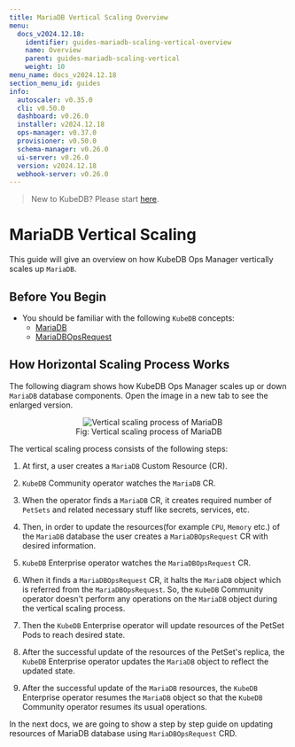 ```yaml
---
title: MariaDB Vertical Scaling Overview
menu:
  docs_v2024.12.18:
    identifier: guides-mariadb-scaling-vertical-overview
    name: Overview
    parent: guides-mariadb-scaling-vertical
    weight: 10
menu_name: docs_v2024.12.18
section_menu_id: guides
info:
  autoscaler: v0.35.0
  cli: v0.50.0
  dashboard: v0.26.0
  installer: v2024.12.18
  ops-manager: v0.37.0
  provisioner: v0.50.0
  schema-manager: v0.26.0
  ui-server: v0.26.0
  version: v2024.12.18
  webhook-server: v0.26.0
---
```


> New to KubeDB? Please start [here](/docs/v2024.12.18/README).

# MariaDB Vertical Scaling

This guide will give an overview on how KubeDB Ops Manager vertically scales up `MariaDB`.

## Before You Begin

- You should be familiar with the following `KubeDB` concepts:
  - [MariaDB](/docs/v2024.12.18/guides/mariadb/concepts/mariadb/)
  - [MariaDBOpsRequest](/docs/v2024.12.18/guides/mariadb/concepts/opsrequest/)

## How Horizontal Scaling Process Works

The following diagram shows how KubeDB Ops Manager scales up or down `MariaDB` database components. Open the image in a new tab to see the enlarged version.

<figure align="center">
  <img alt="Vertical scaling process of MariaDB" src="/docs/v2024.12.18/guides/mariadb/scaling/vertical-scaling/overview/images/vertical-scaling.jpg">
<figcaption align="center">Fig: Vertical scaling process of MariaDB</figcaption>
</figure>

The vertical scaling process consists of the following steps:

1. At first, a user creates a `MariaDB` Custom Resource (CR).

2. `KubeDB` Community operator watches the `MariaDB` CR.

3. When the operator finds a `MariaDB` CR, it creates required number of `PetSets` and related necessary stuff like secrets, services, etc.

4. Then, in order to update the resources(for example `CPU`, `Memory` etc.) of the `MariaDB` database the user creates a `MariaDBOpsRequest` CR with desired information.

5. `KubeDB` Enterprise operator watches the `MariaDBOpsRequest` CR.

6. When it finds a `MariaDBOpsRequest` CR, it halts the `MariaDB` object which is referred from the `MariaDBOpsRequest`. So, the `KubeDB` Community operator doesn't perform any operations on the `MariaDB` object during the vertical scaling process.  

7. Then the `KubeDB` Enterprise operator will update resources of the PetSet Pods to reach desired state.

8. After the successful update of the resources of the PetSet's replica, the `KubeDB` Enterprise operator updates the `MariaDB` object to reflect the updated state.

9. After the successful update  of the `MariaDB` resources, the `KubeDB` Enterprise operator resumes the `MariaDB` object so that the `KubeDB` Community operator resumes its usual operations.

In the next docs, we are going to show a step by step guide on updating resources of MariaDB database using `MariaDBOpsRequest` CRD.